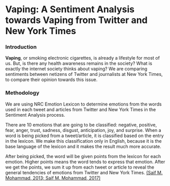 # Vaping: A Sentiment Analysis towards Vaping from Twitter and New York Times

### Introduction

**Vaping**, or smoking electronic cigarettes, is already a lifestyle for most of us. But, is there any health awareness remains in the society? What is exactly the internet society thinks about vaping? We are comparing sentiments between netizens of Twitter and journalists at New York Times,  to compare their opinion towards this issue.

### Methodology

We are using NRC Emotion Lexicon to determine emotions from the words used in each tweet and articles from Twitter and New York Times in the Sentiment Analysis process. 

There are 10 emotions that are going to be classified: negative, positive, fear, anger, trust, sadness, disgust, anticipation, joy, and surprise. When a word is being picked from a tweet/article, it is classified based on the entry in the lexicon. We make this classification only in English,
because it is the base language of the lexicon and it makes the result much more accurate.

After being picked, the word will be given points from the lexicon for each emotion. Higher points means the word tends to express that emotion. 
After we get the points, we sum it up from each tweet or article to reveal the general tendencies of emotions from Twitter and New York Times. [(Saif M. Mohammad, 2013;](https://arxiv.org/pdf/1308.6297.pdf)[ Saif M. Mohammad, 2017)](http://saifmohammad.com/WebDocs/TweetEmotionIntensities-starsem2017.pdf)



